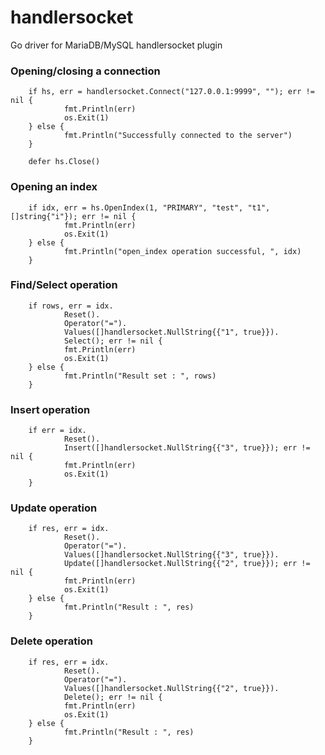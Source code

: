 # handlersocket
Go driver for MariaDB/MySQL handlersocket plugin

### Opening/closing a connection

        if hs, err = handlersocket.Connect("127.0.0.1:9999", ""); err != nil {
                fmt.Println(err)
                os.Exit(1)
        } else {
                fmt.Println("Successfully connected to the server")
        }

        defer hs.Close()

### Opening an index

        if idx, err = hs.OpenIndex(1, "PRIMARY", "test", "t1", []string{"i"}); err != nil {
                fmt.Println(err)
                os.Exit(1)
        } else {
                fmt.Println("open_index operation successful, ", idx)
        }

### Find/Select operation

        if rows, err = idx.
                Reset().
                Operator("=").
                Values([]handlersocket.NullString{{"1", true}}).
                Select(); err != nil {
                fmt.Println(err)
                os.Exit(1)
        } else {
                fmt.Println("Result set : ", rows)
        }

### Insert operation

        if err = idx.
                Reset().
                Insert([]handlersocket.NullString{{"3", true}}); err != nil {
                fmt.Println(err)
                os.Exit(1)
        }

### Update operation

        if res, err = idx.
                Reset().
                Operator("=").
                Values([]handlersocket.NullString{{"3", true}}).
                Update([]handlersocket.NullString{{"2", true}}); err != nil {
                fmt.Println(err)
                os.Exit(1)
        } else {
                fmt.Println("Result : ", res)
        }

### Delete operation

        if res, err = idx.
                Reset().
                Operator("=").
                Values([]handlersocket.NullString{{"2", true}}).
                Delete(); err != nil {
                fmt.Println(err)
                os.Exit(1)
        } else {
                fmt.Println("Result : ", res)
        }

